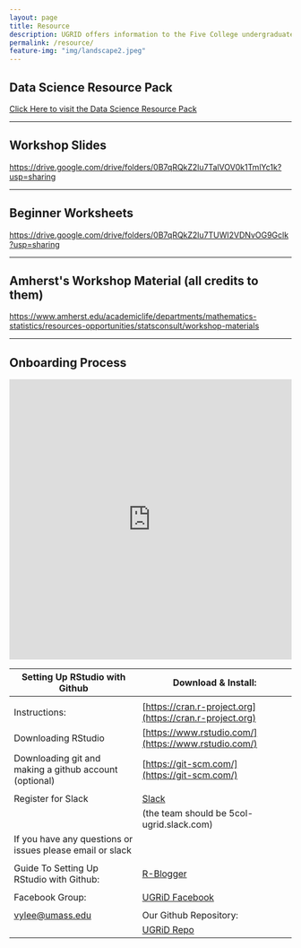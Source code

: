 ```yaml
---
layout: page
title: Resource
description: UGRID offers information to the Five College undergraduate students for becoming a Data Scientist. Checkout its resource page for educational articles, blogs, and advice. 
permalink: /resource/
feature-img: "img/landscape2.jpeg"
--- 
```


<h2> Data Science Resource Pack </h2>

<a href="https://docs.google.com/document/d/1ybqfYYISGWTvPbdcLfyf95g8Sx3HmcP7qFnsJLpAnOw/edit">Click Here to visit the Data Science Resource Pack</a>                                                        

-----

<h2> Workshop Slides </h2>

<https://drive.google.com/drive/folders/0B7qRQkZ2lu7TalVOV0k1TmlYc1k?usp=sharing>

-----


<h2> Beginner Worksheets </h2>

<https://drive.google.com/drive/folders/0B7qRQkZ2lu7TUWI2VDNvOG9Gclk?usp=sharing>

-----

<h2> Amherst's Workshop Material (all credits to them) </h2>

<https://www.amherst.edu/academiclife/departments/mathematics-statistics/resources-opportunities/statsconsult/workshop-materials>

-----

<h2> Onboarding Process </h2>

<center>
<iframe width="100%" height="500px" src="https://www.youtube.com/embed/527lvu63xa0" frameborder="0" allowfullscreen></iframe>
</center>

Setting Up RStudio with Github                              | Download & Install:
----------------------------------------------------------- | -----------------------------------------------------------
                                                            | 
Instructions:                                               | [https://cran.r-project.org](https://cran.r-project.org) 
Downloading RStudio                                         | [https://www.rstudio.com/](https://www.rstudio.com/)  
Downloading git and making a github account (optional)      | [https://git-scm.com/](https://git-scm.com/)  
                                                            |
Register for Slack                                          | [Slack](https://slack.com/) 
                                                            | (the team should be 5col-ugrid.slack.com)
If you have any questions or issues please email or slack   |
                                                            |
Guide To Setting Up RStudio with Github:                    | [R-Blogger](https://www.r-bloggers.com/rstudio-and-github/)    
                                                            |
Facebook Group:                                             | [UGRiD Facebook](https://www.facebook.com/groups/787225494648469/)          |
                                                            | 
vylee@umass.edu                                             | Our Github Repository:
                                                            | [UGRiD Repo](https://github.com/tommyjee/ugrid) 
                                                            
                                                            
